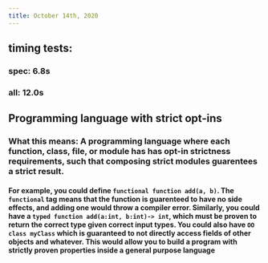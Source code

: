 ```yaml
---
title: October 14th, 2020
---
```


## timing tests:
### spec: 6.8s

### all: 12.0s

## Programming language with strict opt-ins
### What this means: A programming language where each function, class, file, or module has has opt-in strictness requirements, such that composing strict modules guarentees a strict result.
#### For example, you could define `functional function add(a, b)`. The `functional` tag means that the function is guarenteed to have no side effects, and adding one would throw a compiler error. Similarly, you could have a `typed function add(a:int, b:int)-> int`, which must be proven to return the correct type given correct input types. You could also have `OO class myClass` which is guaranteed to not directly access fields of other objects and whatever. This would allow you to build a program with strictly proven properties inside a general purpose language
